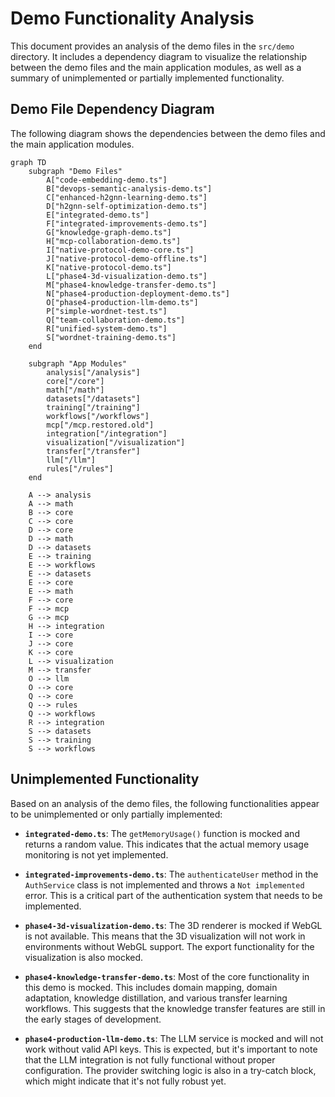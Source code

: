 # Demo Functionality Analysis

This document provides an analysis of the demo files in the `src/demo` directory. It includes a dependency diagram to visualize the relationship between the demo files and the main application modules, as well as a summary of unimplemented or partially implemented functionality.

## Demo File Dependency Diagram

The following diagram shows the dependencies between the demo files and the main application modules.

```mermaid
graph TD
    subgraph "Demo Files"
        A["code-embedding-demo.ts"]
        B["devops-semantic-analysis-demo.ts"]
        C["enhanced-h2gnn-learning-demo.ts"]
        D["h2gnn-self-optimization-demo.ts"]
        E["integrated-demo.ts"]
        F["integrated-improvements-demo.ts"]
        G["knowledge-graph-demo.ts"]
        H["mcp-collaboration-demo.ts"]
        I["native-protocol-demo-core.ts"]
        J["native-protocol-demo-offline.ts"]
        K["native-protocol-demo.ts"]
        L["phase4-3d-visualization-demo.ts"]
        M["phase4-knowledge-transfer-demo.ts"]
        N["phase4-production-deployment-demo.ts"]
        O["phase4-production-llm-demo.ts"]
        P["simple-wordnet-test.ts"]
        Q["team-collaboration-demo.ts"]
        R["unified-system-demo.ts"]
        S["wordnet-training-demo.ts"]
    end

    subgraph "App Modules"
        analysis["/analysis"]
        core["/core"]
        math["/math"]
        datasets["/datasets"]
        training["/training"]
        workflows["/workflows"]
        mcp["/mcp.restored.old"]
        integration["/integration"]
        visualization["/visualization"]
        transfer["/transfer"]
        llm["/llm"]
        rules["/rules"]
    end

    A --> analysis
    A --> math
    B --> core
    C --> core
    D --> core
    D --> math
    D --> datasets
    E --> training
    E --> workflows
    E --> datasets
    E --> core
    E --> math
    F --> core
    F --> mcp
    G --> mcp
    H --> integration
    I --> core
    J --> core
    K --> core
    L --> visualization
    M --> transfer
    O --> llm
    O --> core
    Q --> core
    Q --> rules
    Q --> workflows
    R --> integration
    S --> datasets
    S --> training
    S --> workflows
```

## Unimplemented Functionality

Based on an analysis of the demo files, the following functionalities appear to be unimplemented or only partially implemented:

*   **`integrated-demo.ts`**: The `getMemoryUsage()` function is mocked and returns a random value. This indicates that the actual memory usage monitoring is not yet implemented.

*   **`integrated-improvements-demo.ts`**: The `authenticateUser` method in the `AuthService` class is not implemented and throws a `Not implemented` error. This is a critical part of the authentication system that needs to be implemented.

*   **`phase4-3d-visualization-demo.ts`**: The 3D renderer is mocked if WebGL is not available. This means that the 3D visualization will not work in environments without WebGL support. The export functionality for the visualization is also mocked.

*   **`phase4-knowledge-transfer-demo.ts`**: Most of the core functionality in this demo is mocked. This includes domain mapping, domain adaptation, knowledge distillation, and various transfer learning workflows. This suggests that the knowledge transfer features are still in the early stages of development.

*   **`phase4-production-llm-demo.ts`**: The LLM service is mocked and will not work without valid API keys. This is expected, but it's important to note that the LLM integration is not fully functional without proper configuration. The provider switching logic is also in a try-catch block, which might indicate that it's not fully robust yet.
